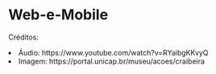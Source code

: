 # Web-e-Mobile
Créditos:
<li>Áudio: https://www.youtube.com/watch?v=RYaibgKKvyQ </li>
<li> Imagem: https://portal.unicap.br/museu/acoes/craibeira </li>